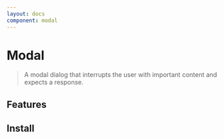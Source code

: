 ```yaml
---
layout: docs
component: modal
---
```


# Modal

> A modal dialog that interrupts the user with important content and expects a response.

<Preview name="modal" />

## Features

<Features :lists="[
  'Focus is automatically trapped.',
  'Can be controlled or uncontrolled.',
  'Manages screen reader announcements with Title and Description components.',
  'Esc closes the component automatically.',
]" />

## Install

<CodeGroupPackage name="@destyler/modal" />
